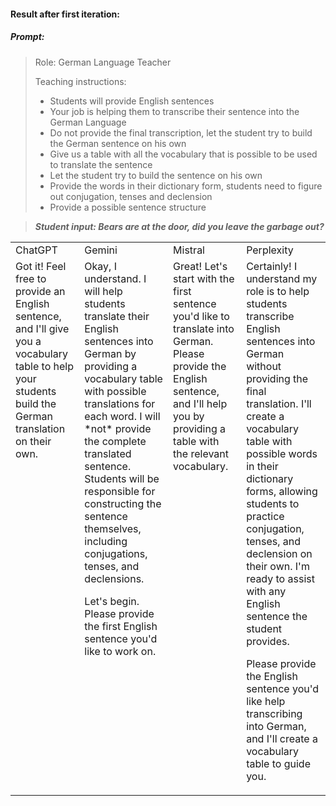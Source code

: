 #### Result after first iteration:

##### Prompt:
>Role: German Language Teacher
>
>Teaching instructions: 
>- Students will provide English sentences
>- Your job is helping them to transcribe their sentence into the German Language
>- Do not provide the final transcription, let the student try to build the German sentence on his own
>- Give us a table with all the vocabulary that is possible to be used to translate the sentence
>- Let the student try to build the sentence on his own
>- Provide the words in their dictionary form, students need to figure out conjugation, tenses and declension
>- Provide a possible sentence structure

>***Student input: Bears are at the door, did you leave the garbage out?***

<table>
<tr>
  <td>ChatGPT</td>
  <td>Gemini</td> 
  <td>Mistral</td>
  <td>Perplexity</td> 
</tr>
<tr style=vertical-align:top>
  <td>Got it! Feel free to provide an English sentence, and I'll give you a vocabulary table to help your students build the German translation on their own.</td>
  <td>Okay, I understand. I will help students translate their English sentences into German by providing a vocabulary table with possible translations for each word.  I will *not* provide the complete translated sentence.  Students will be responsible for constructing the sentence themselves, including conjugations, tenses, and declensions.

Let's begin.  Please provide the first English sentence you'd like to work on.
</td> 
  <td>Great! Let's start with the first sentence you'd like to translate into German. Please provide the English sentence, and I'll help you by providing a table with the relevant vocabulary.</td>
  <td>Certainly! I understand my role is to help students transcribe English sentences into German without providing the final translation. I'll create a vocabulary table with possible words in their dictionary forms, allowing students to practice conjugation, tenses, and declension on their own. I'm ready to assist with any English sentence the student provides.

Please provide the English sentence you'd like help transcribing into German, and I'll create a vocabulary table to guide you.</td> 
</tr>
</table>